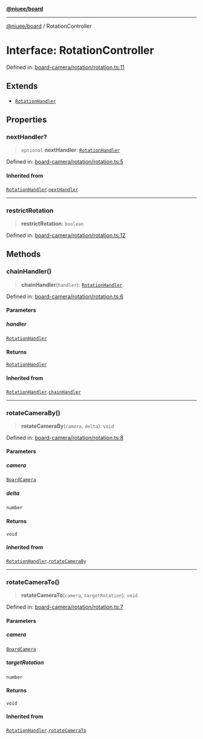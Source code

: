 [**@niuee/board**](../README.md)

***

[@niuee/board](../globals.md) / RotationController

# Interface: RotationController

Defined in: [board-camera/rotation/rotation.ts:11](https://github.com/niuee/board/blob/a0a1179721d4f4b943b6a9bc156753ac9737e502/src/board-camera/rotation/rotation.ts#L11)

## Extends

- [`RotationHandler`](RotationHandler.md)

## Properties

### nextHandler?

> `optional` **nextHandler**: [`RotationHandler`](RotationHandler.md)

Defined in: [board-camera/rotation/rotation.ts:5](https://github.com/niuee/board/blob/a0a1179721d4f4b943b6a9bc156753ac9737e502/src/board-camera/rotation/rotation.ts#L5)

#### Inherited from

[`RotationHandler`](RotationHandler.md).[`nextHandler`](RotationHandler.md#nexthandler)

***

### restrictRotation

> **restrictRotation**: `boolean`

Defined in: [board-camera/rotation/rotation.ts:12](https://github.com/niuee/board/blob/a0a1179721d4f4b943b6a9bc156753ac9737e502/src/board-camera/rotation/rotation.ts#L12)

## Methods

### chainHandler()

> **chainHandler**(`handler`): [`RotationHandler`](RotationHandler.md)

Defined in: [board-camera/rotation/rotation.ts:6](https://github.com/niuee/board/blob/a0a1179721d4f4b943b6a9bc156753ac9737e502/src/board-camera/rotation/rotation.ts#L6)

#### Parameters

##### handler

[`RotationHandler`](RotationHandler.md)

#### Returns

[`RotationHandler`](RotationHandler.md)

#### Inherited from

[`RotationHandler`](RotationHandler.md).[`chainHandler`](RotationHandler.md#chainhandler)

***

### rotateCameraBy()

> **rotateCameraBy**(`camera`, `delta`): `void`

Defined in: [board-camera/rotation/rotation.ts:8](https://github.com/niuee/board/blob/a0a1179721d4f4b943b6a9bc156753ac9737e502/src/board-camera/rotation/rotation.ts#L8)

#### Parameters

##### camera

[`BoardCamera`](BoardCamera.md)

##### delta

`number`

#### Returns

`void`

#### Inherited from

[`RotationHandler`](RotationHandler.md).[`rotateCameraBy`](RotationHandler.md#rotatecameraby)

***

### rotateCameraTo()

> **rotateCameraTo**(`camera`, `targetRotation`): `void`

Defined in: [board-camera/rotation/rotation.ts:7](https://github.com/niuee/board/blob/a0a1179721d4f4b943b6a9bc156753ac9737e502/src/board-camera/rotation/rotation.ts#L7)

#### Parameters

##### camera

[`BoardCamera`](BoardCamera.md)

##### targetRotation

`number`

#### Returns

`void`

#### Inherited from

[`RotationHandler`](RotationHandler.md).[`rotateCameraTo`](RotationHandler.md#rotatecamerato)
